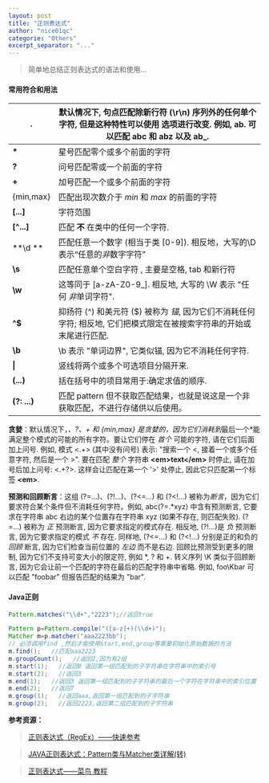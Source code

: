 ```yaml
---
layout: post
title: "正则表达式"
author: "nice01qc"
categorie: "Others"
excerpt_separator: "..."
---
```


> 简单地总结正则表达式的语法和使用...



#### 常用符合和用法

| **\.** | 默认情况下, 句点匹配除新行符 (\\r\\n) 序列外的任何单个字符, 但是这种特性可以使用  选项进行改变. 例如, ab. 可以匹配 abc 和 abz 以及 ab_. |
| ------------------ | ----------------------------------------|
| **\***              | 星号匹配零个或多个前面的字符 |
| **\?**              | 问号匹配零或一个前面的字符 |
| **\+**              | 加号匹配一个或多个前面的字符 |
| {min,max}          | 匹配出现次数介于 *min* 和 *max* 的前面的字符 |
| **[\.\.\.\]**          | 字符范围 |
| **[^...]**         | 匹配 **不** 在类中的任何一个字符.  |
| **\\d **     | 匹配任意一个数字 (相当于类 \[0-9\]). 相反地，大写的\\D表示“任意的*非*数字字符” |
| **\\s**             | 匹配任意单个空白字符 , 主要是空格, tab 和新行符 |
| **\\w**             | 这等同于 [a-zA-Z0-9_]. 相反地, 大写的 \\W 表示 "任何 *非*单词字符". |
| **^\$**             | 抑扬符 \(\^\) 和美元符 \(\$\) 被称为 *锚*, 因为它们不消耗任何字符; 相反地, 它们把模式限定在被搜索字符串的开始或末尾进行匹配.|
| **\\b**             | \b 表示 "单词边界", 它类似锚, 因为它不消耗任何字符. |
| **\|**             | 竖线将两个或多个可选项目分隔开来. |
| **\(...\)**          | 括在括号中的项目常用于:确定求值的顺序. |
|**(?: ...)**|匹配 pattern 但不获取匹配结果，也就是说这是一个非获取匹配，不进行存储供以后使用。|

**贪婪**：默认情况下，*、?、+ 和 {min,max} 是贪婪的，因为它们消耗到*最后一个*能满足整个模式的可能的所有字符。要让它们停在 *首个* 可能的字符, 请在它们后面加上问号. 例如, 模式 <.+> (其中没有问号) 表示: "搜索一个 <, 接着一个或多个任意字符, 然后是一个 >". 要在匹配 *整个* 字符串 **<**em>text</em**>** 时停止, 请在加号后加上问号: <.+?>. 这样会让匹配在第一个 '>' 处停止, 因此它只匹配第一个标签 **<**em**>**.

**预测和回顾断言**：这组 (?=...)、(?!...)、(?<=...) 和 (?<!...) 被称为*断言*，因为它们要求符合某个条件但不消耗任何字符。例如, abc(?=.*xyz) 中含有预测断言, 它要求在字符串 abc 右边的某个位置存在字符串 xyz (如果不存在, 则匹配失败). (?=...) 被称为 *正* 预测断言, 因为它要求指定的模式存在. 相反地, (?!...)是 *负* 预测断言, 因为它要求指定的模式 *不* 存在. 同样地, (?<=...) 和 (?<!...) 分别是正的和负的 *回顾* 断言, 因为它们检查当前位置的 *左边* 而不是右边. 回顾比预测受到更多的限制, 因为它们不支持可变大小的限定符, 例如 *, ? 和 +. 转义序列 \K 类似于回顾断言, 因为它会让前一个匹配的字符在最后的匹配字符串中省略. 例如, foo\Kbar 可以匹配 "foobar" 但报告匹配的结果为 "bar".

#### Java正则

```java
Pattern.matches("\\d+","2223");//返回true 

Pattern p=Pattern.compile("([a-z]+)(\\d+)"); 
Matcher m=p.matcher("aaa2223bb"); 
// 必须调用find ,然后才能使用start,end,group等需要初始化原始数据的方法
m.find();   //匹配aaa2223 	
m.groupCount();   //返回2,因为有2组 
m.start(1);   //返回0 返回第一组匹配到的子字符串在字符串中的索引号 
m.start(2);   //返回3 
m.end(1);   //返回3 返回第一组匹配到的子字符串的最后一个字符在字符串中的索引位置
m.end(2);   //返回7 
m.group(1);   //返回aaa,返回第一组匹配到的子字符串 
m.group(2);   //返回2223,返回第二组匹配到的子字符串 
```



**参考资源：**

> [正则表达式（RegEx）——快速参考](https://ahkcn.github.io/docs/misc/RegEx-QuickRef.htm#Common)

> [JAVA正则表达式：Pattern类与Matcher类详解(转)](https://www.cnblogs.com/ggjucheng/p/3423731.html)

> [正则表达式——菜鸟 教程](http://www.runoob.com/regexp/regexp-syntax.html)